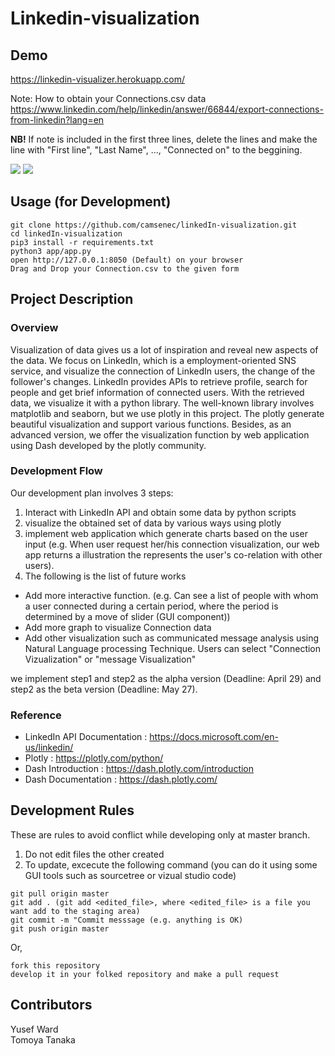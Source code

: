 # Linkedin-visualization
## Demo
https://linkedin-visualizer.herokuapp.com/

Note: How to obtain your Connections.csv data
https://www.linkedin.com/help/linkedin/answer/66844/export-connections-from-linkedin?lang=en

**NB!** If note is included in the first three lines, delete the lines and make the line with "First line", "Last Name", ..., "Connected on" to the beggining.

<img src=https://linkedin-visualizer.s3.eu-north-1.amazonaws.com/visualize.png>
<img src=https://linkedin-visualizer.s3.eu-north-1.amazonaws.com/treemap.png>

## Usage (for Development)
```
git clone https://github.com/camsenec/linkedIn-visualization.git
cd linkedIn-visualization
pip3 install -r requirements.txt
python3 app/app.py
open http://127.0.0.1:8050 (Default) on your browser
Drag and Drop your Connection.csv to the given form
```

## Project Description 
### Overview
Visualization of data gives us a lot of inspiration and reveal new aspects of the data. We focus on LinkedIn, which is a employment-oriented SNS service, and visualize the connection of LinkedIn users, the change of the follower's changes.
LinkedIn provides APIs to retrieve profile, search for people and get brief information of connected users. With the retrieved data, we visualize it with a python library. The well-known library involves matplotlib and seaborn, but we use plotly in this project. The plotly generate beautiful visualization and support various functions. Besides, as an advanced version, we offer the visualization function by web application using Dash developed by the plotly community. 
 
### Development Flow
Our development plan involves 3 steps:
1. Interact with LinkedIn API and obtain some data by python scripts
2. visualize the obtained set of data by various ways using plotly 
3. implement web application which generate charts based on the user input (e.g. When user request her/his connection visualization, our web app returns a illustration the represents the user's co-relation with other users).
4. The following is the list of future works
- Add more interactive function. 
  (e.g. Can see a list of people with whom a user connected during a certain period, where the period is determined by a move of slider (GUI component))
- Add more graph to visualize Connection data
- Add other visualization such as communicated message analysis using Natural Language processing Technique. Users can select "Connection Vizualization" or "message Visualization"
	
we implement step1 and step2 as the alpha version (Deadline: April 29) and step2 as the beta version (Deadline: May 27). 
 
### Reference
- LinkedIn API Documentation : https://docs.microsoft.com/en-us/linkedin/
- Plotly : https://plotly.com/python/
- Dash Introduction : https://dash.plotly.com/introduction
- Dash Documentation : https://dash.plotly.com/


## Development Rules
These are rules to avoid conflict while developing only at master branch. 
1. Do not edit files the other created 
2. To update, excecute the following command (you can do it using some GUI tools such as sourcetree or vizual studio code)
```
git pull origin master
git add . (git add <edited_file>, where <edited_file> is a file you want add to the staging area)
git commit -m "Commit messsage (e.g. anything is OK)
git push origin master
```
Or, 
```
fork this repository
develop it in your folked repository and make a pull request
```

## Contributors
Yusef Ward             
Tomoya Tanaka
